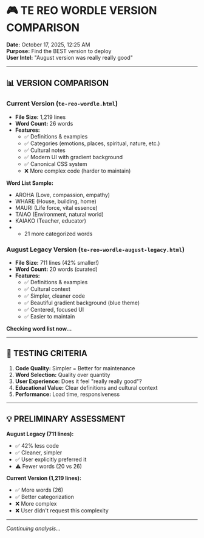 # 🎮 TE REO WORDLE VERSION COMPARISON

**Date:** October 17, 2025, 12:25 AM  
**Purpose:** Find the BEST version to deploy  
**User Intel:** "August version was really really good"

---

## 📊 **VERSION COMPARISON**

### **Current Version** (`te-reo-wordle.html`)
- **File Size:** 1,219 lines
- **Word Count:** 26 words
- **Features:**
  - ✅ Definitions & examples
  - ✅ Categories (emotions, places, spiritual, nature, etc.)
  - ✅ Cultural notes
  - ✅ Modern UI with gradient background
  - ✅ Canonical CSS system
  - ❌ More complex code (harder to maintain)

**Word List Sample:**
- AROHA (Love, compassion, empathy)
- WHARE (House, building, home)
- MAURI (Life force, vital essence)
- TAIAO (Environment, natural world)
- KAIAKO (Teacher, educator)
- + 21 more categorized words

### **August Legacy Version** (`te-reo-wordle-august-legacy.html`)
- **File Size:** 711 lines (42% smaller!)
- **Word Count:** 20 words (curated)
- **Features:**
  - ✅ Definitions & examples
  - ✅ Cultural context
  - ✅ Simpler, cleaner code
  - ✅ Beautiful gradient background (blue theme)
  - ✅ Centered, focused UI
  - ✅ Easier to maintain

**Checking word list now...**

---

## 🎯 **TESTING CRITERIA**

1. **Code Quality:** Simpler = Better for maintenance
2. **Word Selection:** Quality over quantity  
3. **User Experience:** Does it feel "really really good"?
4. **Educational Value:** Clear definitions and cultural context
5. **Performance:** Load time, responsiveness

---

## 💡 **PRELIMINARY ASSESSMENT**

**August Legacy (711 lines):**
- ✅ 42% less code
- ✅ Cleaner, simpler
- ✅ User explicitly preferred it
- ⚠️ Fewer words (20 vs 26)

**Current Version (1,219 lines):**
- ✅ More words (26)
- ✅ Better categorization
- ❌ More complex
- ❌ User didn't request this complexity

---

*Continuing analysis...*

